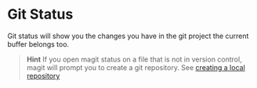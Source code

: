 # Git Status

Git status will show you the changes you have in the git project the current buffer belongs too.

> **Hint** If you open magit status on a file that is not in version control, magit will prompt you to create a git repository.  See [creating a local repository](create-a-local-repository.html)

